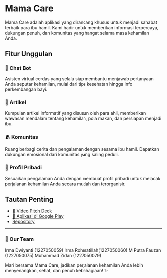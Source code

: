 # Mama Care

Mama Care adalah aplikasi yang dirancang khusus untuk menjadi sahabat terbaik para ibu hamil. Kami hadir untuk memberikan informasi terpercaya, dukungan penuh, dan komunitas yang hangat selama masa kehamilan Anda.

## Fitur Unggulan

### 🤖 Chat Bot
Asisten virtual cerdas yang selalu siap membantu menjawab pertanyaan Anda seputar kehamilan, mulai dari tips kesehatan hingga info perkembangan bayi.

### 📖 Artikel
Kumpulan artikel informatif yang disusun oleh para ahli, memberikan wawasan mendalam tentang kehamilan, pola makan, dan persiapan menjadi ibu.

### 🫂 Komunitas
Ruang berbagi cerita dan pengalaman dengan sesama ibu hamil. Dapatkan dukungan emosional dari komunitas yang saling peduli.

### 🔑 Profil Pribadi
Sesuaikan pengalaman Anda dengan membuat profil pribadi untuk melacak perjalanan kehamilan Anda secara mudah dan terorganisir.

## Tautan Penting

- [🎥 Video Pitch Deck](https://drive.google.com/drive/folders/18JjCzv0zaCUb18buFD2tWrjLTTKBwy_5)  
- [📱 Aplikasi di Google Play](https://play.google.com/store/apps/details?id=com.mamacare.mamacare)
- [Repository](https://github.com/mputraff/mama_care.git)

---
### 🔑 Our Team
Irma Dwiyanti (1227050059)
Irma Rohmatillah(1227050060)
M Putra Fauzan (1227050075)
Muhammad Zidan (1227050079)

Mari bersama Mama Care, jadikan perjalanan kehamilan Anda lebih menyenangkan, sehat, dan penuh kebahagiaan! ✨
